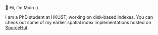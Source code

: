 👋 Hi, I’m Moin :)

I am a PhD student at HKUST, working on disk-based indexes. You can check out some of my earlier spatial index implementations hosted on [SourceHut](https://sr.ht/~mhm).

<!---
heymhm/heymhm is a ✨ special ✨ repository because its `README.md` (this file) appears on your GitHub profile.
You can click the Preview link to take a look at your changes.
--->
